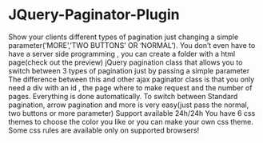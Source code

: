 # JQuery-Paginator-Plugin
Show your clients different types of pagination just changing a simple parameter(‘MORE’,’TWO BUTTONS’ OR ‘NORMAL’). You don’t even have to have a server side programming , you can create a folder with a html page(check out the preview)  jQuery pagination class that allows you to switch between 3 types of pagination just by passing a simple parameter  The difference between this and other ajax paginator class is that you only need a div with an id , the page where to make request and the number of pages. Everything is done automatically.  To switch between Standard pagination, arrow pagination and more is very easy(just pass the normal, two buttons or more parameter)  Support available 24h/24h You have 6 css themes to choose the color you like or you can make your own css theme.  Some css rules are available only on supported browsers!
